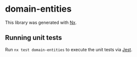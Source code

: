 # domain-entities

This library was generated with [Nx](https://nx.dev).

## Running unit tests

Run `nx test domain-entities` to execute the unit tests via [Jest](https://jestjs.io).
